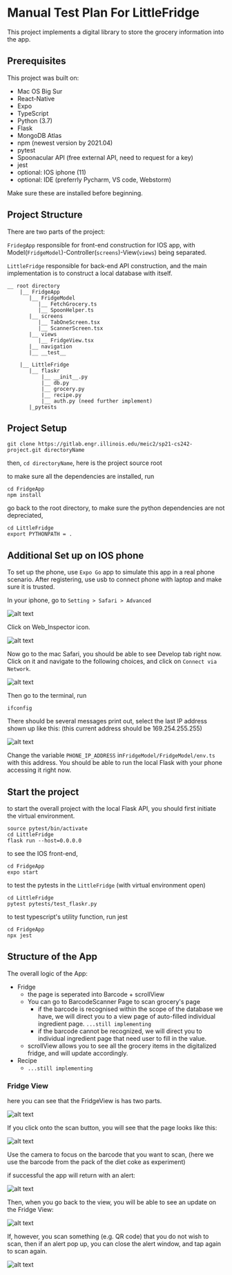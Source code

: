 # Manual Test Plan For LittleFridge

This project implements a digital library to store the grocery information into the app.

## Prerequisites

This project was built on:
- Mac OS Big Sur
- React-Native
- Expo
- TypeScript
- Python (3.7)
- Flask
- MongoDB Atlas
- npm (newest version by 2021.04)
- pytest
- Spoonacular API (free external API, need to request for a key)
- jest
- optional: IOS iphone (11)
- optional: IDE (preferrly Pycharm, VS code, Webstorm)

Make sure these are installed before beginning. 

## Project Structure
There are two parts of the project:

`FridegApp` responsible for front-end construction for IOS app, with Model(`FridgeModel`)-Controller(`screens`)-View(`views`) being separated.

`LittleFridge` responsible for back-end API construction, and the main implementation is to construct a local database with itself. 

    __ root directory
        |__ FridgeApp
           |__ FridgeModel
              |__ FetchGrocery.ts
              |__ SpoonHelper.ts   
           |__ screens
              |__ TabOneScreen.tsx
              |__ ScannerScreen.tsx
           |__ views
              |__ FridgeView.tsx
           |__ navigation       
           |__ __test__
           
        |__ LittleFridge
           |__ flaskr
               |__ __init__.py
               |__ db.py
               |__ grocery.py   
               |__ recipe.py
               |__ auth.py (need further implement)   
           |_pytests

## Project Setup
	git clone https://gitlab.engr.illinois.edu/meic2/sp21-cs242-project.git directoryName

then, `cd directoryName`, here is the project source root

to make sure all the dependencies are installed, run

	cd FridgeApp
	npm install

go back to the root directory, to make sure the python dependencies are not depreciated,

    cd LittleFridge
    export PYTHONPATH = .
	
## Additional Set up on IOS phone
To set up the phone, use `Expo Go` app to simulate this app in a real phone scenario.
After registering, use usb to connect phone with laptop and make sure it is trusted.

In your iphone, go to `Setting > Safari > Advanced`

![alt text](manualTest_ref/phone_Safari_Setting.png "")

Click on Web_Inspector icon.

![alt text](manualTest_ref/phone_Safari_Develop.png "")

Now go to the mac Safari, you should be able to see Develop tab right now. Click on it and navigate to the following choices, and click on `Connect via Network`.

![alt text](manualTest_ref/mac_develop_connect.png "")

Then go to the terminal, run

    ifconfig

There should be several messages print out, select the last IP address shown up like this:
(this current address should be 169.254.255.255)

![alt text](manualTest_ref/ifconfig.png "")

Change the variable `PHONE_IP_ADDRESS` in`FridgeModel/FridgeModel/env.ts` with this address. 
You should be able to run the local Flask with your phone accessing it right now.

## Start the project

to start the overall project with the local Flask API, you should first initiate the virtual environment.
    
    source pytest/bin/activate
    cd LittleFridge
    flask run --host=0.0.0.0 

to see the IOS front-end, 

    cd FridgeApp
    expo start

to test the pytests in the `LittleFridge` (with virtual environment open)
    
    cd LittleFridge
    pytest pytests/test_flaskr.py

to test typescript's utility function, run jest

    cd FridgeApp
    npx jest
         
## Structure of the App
The overall logic of the App:

- Fridge
    - the page is seperated into Barcode + scrollView
    - You can go to BarcodeScanner Page to scan grocery's page
        - if the barcode is recognised within the scope of the database we have, we will direct you to a view page of 
        auto-filled individual ingredient page. `...still implementing`
        - if the barcode cannot be recognized, we will direct you to individual ingredient page that need user to fill in the value. 
    - scrollView allows you to see all the grocery items in the digitalized fridge, and will update accordingly. 
- Recipe
    - `...still implementing`


### Fridge View
here you can see that the FridgeView is has two parts. 

![alt text](manualTest_ref/FridgeView_before.png "")

If you click onto the scan button, you will see that the page looks like this:

![alt text](manualTest_ref/Scanning.png "")

Use the camera to focus on the barcode that you want to scan, 
(here we use the barcode from the pack of the diet coke as experiment) 

if successful the app will return with an alert:

![alt text](manualTest_ref/Scanned.png "")

Then, when you go back to the view, you will be able to see an update on the Fridge View:

![alt text](manualTest_ref/FridgeView.png "")
 
If, however, you scan something (e.g. QR code) that you do not wish to scan,
then if an alert pop up, you can close the alert window, and tap again to scan again.

![alt text](manualTest_ref/Scann_again.png "")
  
